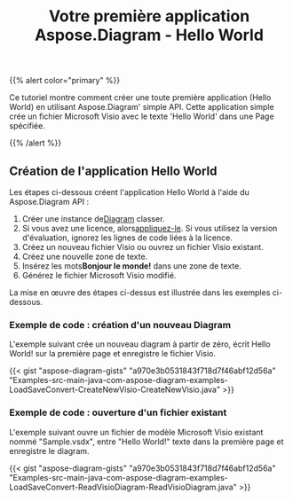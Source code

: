 ﻿---
title: Votre première application Aspose.Diagram - Hello World
type: docs
weight: 30
url: /fr/java/your-first-aspose-diagram-application-hello-world/
description: Cette page décrit comment créer la première application avec la bibliothèque Aspose.Diagram.
---
{{% alert color="primary" %}}

Ce tutoriel montre comment créer une toute première application (Hello World) en utilisant Aspose.Diagram' simple API. Cette application simple crée un fichier Microsoft Visio avec le texte 'Hello World' dans une Page spécifiée.

{{% /alert %}}

## **Création de l'application Hello World**

Les étapes ci-dessous créent l'application Hello World à l'aide du Aspose.Diagram API :

1.  Créer une instance de[Diagram](https://reference.aspose.com/diagram/java/com.aspose.diagram/diagram) classer.
1.  Si vous avez une licence, alors[appliquez-le](https://reference.aspose.com/diagram/java/com.aspose.diagram/License).
 Si vous utilisez la version d'évaluation, ignorez les lignes de code liées à la licence.
1. Créez un nouveau fichier Visio ou ouvrez un fichier Visio existant.
1. Créez une nouvelle zone de texte.
1.  Insérez les mots**Bonjour le monde!** dans une zone de texte.
1. Générez le fichier Microsoft Visio modifié.

La mise en œuvre des étapes ci-dessus est illustrée dans les exemples ci-dessous.

### **Exemple de code : création d'un nouveau Diagram**

L'exemple suivant crée un nouveau diagram à partir de zéro, écrit Hello World! sur la première page et enregistre le fichier Visio.

{{< gist "aspose-diagram-gists" "a970e3b0531843f718d7f46abf12d56a" "Examples-src-main-java-com-aspose-diagram-examples-LoadSaveConvert-CreateNewVisio-CreateNewVisio.java" >}}

### **Exemple de code : ouverture d'un fichier existant**

L'exemple suivant ouvre un fichier de modèle Microsoft Visio existant nommé "Sample.vsdx", entre "Hello World!" texte dans la première page et enregistre le diagram.

{{< gist "aspose-diagram-gists" "a970e3b0531843f718d7f46abf12d56a" "Examples-src-main-java-com-aspose-diagram-examples-LoadSaveConvert-ReadVisioDiagram-ReadVisioDiagram.java" >}}
